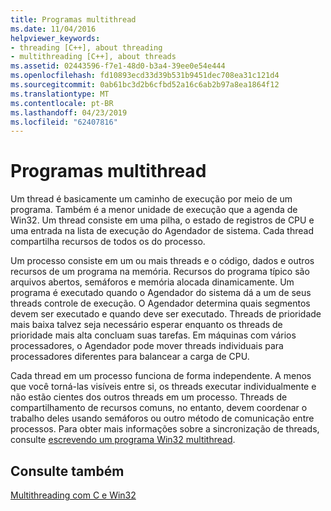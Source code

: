 ```yaml
---
title: Programas multithread
ms.date: 11/04/2016
helpviewer_keywords:
- threading [C++], about threading
- multithreading [C++], about threads
ms.assetid: 02443596-f7e1-48d0-b3a4-39ee0e54e444
ms.openlocfilehash: fd10893ecd33d39b531b9451dec708ea31c121d4
ms.sourcegitcommit: 0ab61bc3d2b6cfbd52a16c6ab2b97a8ea1864f12
ms.translationtype: MT
ms.contentlocale: pt-BR
ms.lasthandoff: 04/23/2019
ms.locfileid: "62407816"
---
```

# <a name="multithread-programs"></a>Programas multithread

Um thread é basicamente um caminho de execução por meio de um programa. Também é a menor unidade de execução que a agenda de Win32. Um thread consiste em uma pilha, o estado de registros de CPU e uma entrada na lista de execução do Agendador de sistema. Cada thread compartilha recursos de todos os do processo.

Um processo consiste em um ou mais threads e o código, dados e outros recursos de um programa na memória. Recursos do programa típico são arquivos abertos, semáforos e memória alocada dinamicamente. Um programa é executado quando o Agendador do sistema dá a um de seus threads controle de execução. O Agendador determina quais segmentos devem ser executado e quando deve ser executado. Threads de prioridade mais baixa talvez seja necessário esperar enquanto os threads de prioridade mais alta concluam suas tarefas. Em máquinas com vários processadores, o Agendador pode mover threads individuais para processadores diferentes para balancear a carga de CPU.

Cada thread em um processo funciona de forma independente. A menos que você torná-las visíveis entre si, os threads executar individualmente e não estão cientes dos outros threads em um processo. Threads de compartilhamento de recursos comuns, no entanto, devem coordenar o trabalho deles usando semáforos ou outro método de comunicação entre processos. Para obter mais informações sobre a sincronização de threads, consulte [escrevendo um programa Win32 multithread](writing-a-multithreaded-win32-program.md).

## <a name="see-also"></a>Consulte também

[Multithreading com C e Win32](multithreading-with-c-and-win32.md)
